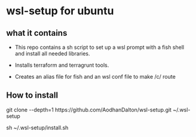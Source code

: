 # wsl-setup for ubuntu
<h2> what it contains </h2>

 - This repo contains a sh script to set up a wsl prompt with a fish shell and install all needed libraries.
 
 - Installs terraform and terragrunt tools.

 - Creates an alias file for fish and an wsl conf file to make /c/ route
<h2> How to install </h2>
git clone --depth=1 https://github.com/AodhanDalton/wsl-setup.git ~/.wsl-setup

sh ~/.wsl-setup/install.sh

